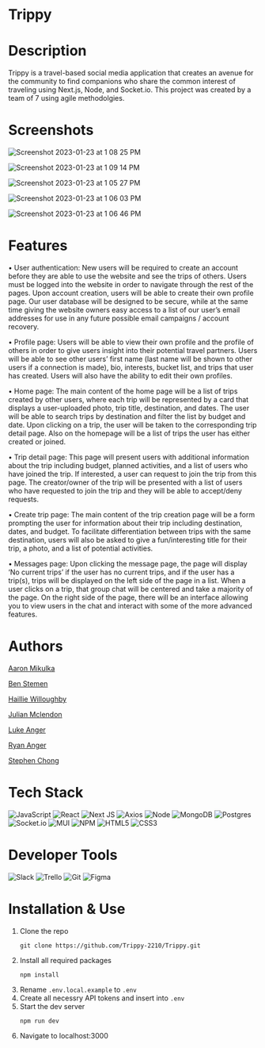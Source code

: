 # Trippy

# Description

Trippy is a travel-based social media application that creates an avenue for the community to find companions who share the common interest of traveling using Next.js, Node, and Socket.io. This project was created by a team of 7 using agile methodolgies.

# Screenshots

![Screenshot 2023-01-23 at 1 08 25 PM](https://user-images.githubusercontent.com/47989035/214139619-18190f57-7cf9-4774-be50-b284dfdd3728.png)


![Screenshot 2023-01-23 at 1 09 14 PM](https://user-images.githubusercontent.com/47989035/214139664-33f984a9-61d3-40de-9176-1fe380cc6c8b.png)


![Screenshot 2023-01-23 at 1 05 27 PM](https://user-images.githubusercontent.com/47989035/214139713-fb52b411-b79a-41d5-b84e-c62cd8809520.png)


![Screenshot 2023-01-23 at 1 06 03 PM](https://user-images.githubusercontent.com/47989035/214139725-0c58fe00-0e21-440c-b22b-c84c9eaa2ff1.png)


![Screenshot 2023-01-23 at 1 06 46 PM](https://user-images.githubusercontent.com/47989035/214139775-1023784e-e1e4-42ff-b8dc-e72f4b2b7904.png)



# Features
• User authentication: New users will be required to create an account before they are able to use the website and see the trips of others. Users must be logged into the website in order to navigate through the rest of the pages. Upon account creation, users will be able to create their own profile page. Our user database will be designed to be secure, while at the same time giving the website owners easy access to a list of our user’s email addresses for use in any future possible email campaigns / account recovery.

• Profile page: Users will be able to view their own profile and the profile of others in order to give users insight into their potential travel partners. Users will be able to see other users’ first name (last name will be shown to other users if a connection is made), bio, interests, bucket list, and trips that user has created. Users will also have the ability to edit their own profiles.

• Home page: The main content of the home page will be a list of trips created by other users, where each trip will be represented by a card that displays a user-uploaded photo, trip title, destination, and dates. The user will be able to search trips by destination and filter the list by budget and date. Upon clicking on a trip, the user will be taken  to the corresponding trip detail page. Also on the homepage will be a list of trips the user has either created or joined. 

• Trip detail page: This page will present users with additional information about the trip including budget, planned activities, and a list of users who have joined the trip. If interested, a user can request to join the trip from this page. The creator/owner of the trip will be presented with a list of users who have requested to join the trip and they will be able to accept/deny requests. 

• Create trip page: The main content of the trip creation page will be a form prompting the user for information about their trip including destination, dates, and budget. To facilitate differentiation between trips with the same destination, users will also be asked to give a fun/interesting title for their trip, a photo, and a list of potential activities.

• Messages page: Upon clicking the message page, the page will display ‘No current trips’ if the user has no current trips, and if the user has a trip(s), trips will be displayed on the left side of the page in a list. When a user clicks on a trip, that group chat will be centered and take a majority of the page. On the right side of the page, there will be an interface allowing you to view users in the chat and interact with some of the more advanced features.


# Authors
[Aaron Mikulka](https://github.com/amikulka)

[Ben Stemen](https://github.com/bdstemen)

[Haillie Willoughby](https://github.com/letmeeatbrioche)

[Julian Mclendon](https://github.com/jkmclendon)

[Luke Anger](https://github.com/LukeAnger)

[Ryan Anger](https://github.com/ryananger)

[Stephen Chong](https://github.com/chongstephen)


# Tech Stack
![JavaScript](https://img.shields.io/badge/JavaScript-F7DF1E?style=for-the-badge&logo=javascript&logoColor=black)
![React](https://img.shields.io/badge/-React-61DAFB?logo=react&logoColor=white&style=for-the-badge)
![Next JS](https://img.shields.io/badge/Next-black?style=for-the-badge&logo=next.js&logoColor=white)
![Axios](https://img.shields.io/badge/-Axios-671ddf?logo=axios&logoColor=black&style=for-the-badge)
![Node](https://img.shields.io/badge/-Node-9ACD32?logo=node.js&logoColor=white&style=for-the-badge)
![MongoDB](https://img.shields.io/badge/MongoDB-%234ea94b.svg?style=for-the-badge&logo=mongodb&logoColor=white)
![Postgres](https://img.shields.io/badge/postgres-%23316192.svg?style=for-the-badge&logo=postgresql&logoColor=white)
![Socket.io](https://img.shields.io/badge/Socket.io-black?style=for-the-badge&logo=socket.io&badgeColor=010101)
![MUI](https://img.shields.io/badge/MUI-%230081CB.svg?style=for-the-badge&logo=mui&logoColor=white)
![NPM](https://img.shields.io/badge/NPM-%23000000.svg?style=for-the-badge&logo=npm&logoColor=white)
![HTML5](https://img.shields.io/badge/html5-%23E34F26.svg?style=for-the-badge&logo=html5&logoColor=white)
![CSS3](https://img.shields.io/badge/css3-%231572B6.svg?style=for-the-badge&logo=css3&logoColor=white)

# Developer Tools
![Slack](https://img.shields.io/badge/Slack-4A154B?style=for-the-badge&logo=slack&logoColor=white)
![Trello](https://img.shields.io/badge/Trello-%23026AA7.svg?style=for-the-badge&logo=Trello&logoColor=white)
![Git](https://img.shields.io/badge/git-%23F05033.svg?style=for-the-badge&logo=git&logoColor=white)
![Figma](https://img.shields.io/badge/figma-%23F24E1E.svg?style=for-the-badge&logo=figma&logoColor=white)


# Installation & Use
1. Clone the repo
    ```
    git clone https://github.com/Trippy-2210/Trippy.git
    ```
2. Install all required packages
    ```
    npm install
    ```
3. Rename `.env.local.example` to `.env`
4. Create all necessry API tokens and insert into `.env`
5. Start the dev server
   ```
   npm run dev
   ```
6. Navigate to localhost:3000

